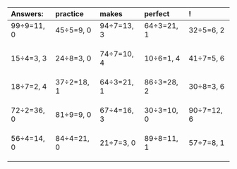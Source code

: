 | Answers: | practice | makes | perfect | ! |
| :--- | :--- | :--- | :--- | :--- |
| 99÷9=11, 0 | 45÷5=9, 0 | 94÷7=13, 3 | 64÷3=21, 1 | 32÷5=6, 2 | 
|   |   |   |   |   | 
|   |   |   |   |   | 
|   |   |   |   |   | 
| 15÷4=3, 3 | 24÷8=3, 0 | 74÷7=10, 4 | 10÷6=1, 4 | 41÷7=5, 6 | 
|   |   |   |   |   | 
|   |   |   |   |   | 
|   |   |   |   |   | 
| 18÷7=2, 4 | 37÷2=18, 1 | 64÷3=21, 1 | 86÷3=28, 2 | 30÷8=3, 6 | 
|   |   |   |   |   | 
|   |   |   |   |   | 
|   |   |   |   |   | 
| 72÷2=36, 0 | 81÷9=9, 0 | 67÷4=16, 3 | 30÷3=10, 0 | 90÷7=12, 6 | 
|   |   |   |   |   | 
|   |   |   |   |   | 
|   |   |   |   |   | 
| 56÷4=14, 0 | 84÷4=21, 0 | 21÷7=3, 0 | 89÷8=11, 1 | 57÷7=8, 1 | 
|   |   |   |   |   | 
|   |   |   |   |   | 
|   |   |   |   |   | 
